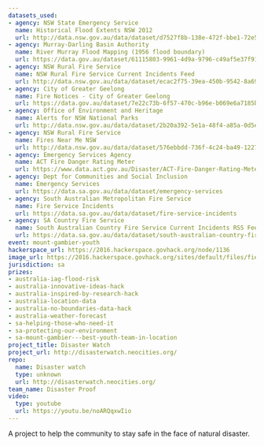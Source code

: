 ```yaml
---
datasets_used:
- agency: NSW State Emergency Service
  name: Historical Flood Extents NSW 2012
  url: http://data.nsw.gov.au/data/dataset/d7527f8b-138e-472f-bbe1-72e5fd20a458
- agency: Murray-Darling Basin Authority
  name: River Murray Flood Mapping (1956 flood boundary)
  url: https://data.gov.au/dataset/61115803-9961-4d9a-9796-c49af5e37f91
- agency: NSW Rural Fire Service
  name: NSW Rural Fire Service Current Incidents Feed
  url: http://data.nsw.gov.au/data/dataset/ecac2f75-39ea-450b-9542-8a69dce41e1f
- agency: City of Greater Geelong
  name: Fire Notices - City of Greater Geelong
  url: https://data.gov.au/dataset/7e22c73b-6f57-470c-b96e-b069e6a7185b
- agency: Office of Environment and Heritage
  name: Alerts for NSW National Parks
  url: http://data.nsw.gov.au/data/dataset/2b20a392-5e1a-48f4-a85a-0d5e39661c1e
- agency: NSW Rural Fire Service
  name: Fires Near Me NSW
  url: http://data.nsw.gov.au/data/dataset/576ebbdd-736f-4c24-ba49-122724525949
- agency: Emergency Services Agency
  name: ACT Fire Danger Rating Meter
  url: https://www.data.act.gov.au/Disaster/ACT-Fire-Danger-Rating-Meter/7zub-jyjj
- agency: Dept for Communities and Social Inclusion
  name: Emergency Services
  url: https://data.sa.gov.au/data/dataset/emergency-services
- agency: South Australian Metropolitan Fire Service
  name: Fire Service Incidents
  url: https://data.sa.gov.au/data/dataset/fire-service-incidents
- agency: SA Country Fire Service
  name: South Australian Country Fire Service Current Incidents RSS Feed
  url: https://data.sa.gov.au/data/dataset/south-australian-country-fire-service-current-incidents-rss-feed
event: mount-gambier-youth
hackerspace_url: https://2016.hackerspace.govhack.org/node/1136
image_url: https://2016.hackerspace.govhack.org/sites/default/files/field/image/disasterproof%20250x250_0.png
jurisdiction: sa
prizes:
- australia-iag-flood-risk
- australia-innovative-ideas-hack
- australia-inspired-by-research-hack
- australia-location-data
- australia-no-boundaries-data-hack
- australia-weather-forecast
- sa-helping-those-who-need-it
- sa-protecting-our-environment
- sa-mount-gambier---best-youth-team-in-location
project_title: Disaster Watch
project_url: http://disasterwatch.neocities.org/
repo:
  name: Disaster watch
  type: unknown
  url: http://disasterwatch.neocities.org/
team_name: Disaster Proof
video:
  type: youtube
  url: https://youtu.be/noARQqxwIio
---
```


A project to help the community to stay safe in the face of natural disaster.
